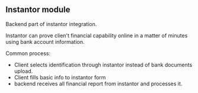 ## Instantor module

Backend part of instantor integration.

Instantor can prove clien't financial capability online in a matter of minutes using bank account information.

Common process:
* Client selects identification through instantor instead of bank documents upload.
* Client fills basic info to instantor form
* backend receives all financial report from instantor and processes it.
